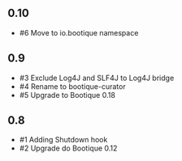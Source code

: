 ## 0.10

* #6 Move to io.bootique namespace

## 0.9

* #3 Exclude Log4J and SLF4J to Log4J bridge
* #4 Rename to bootique-curator
* #5 Upgrade to Bootique 0.18

## 0.8

* #1 Adding Shutdown hook
* #2 Upgrade do Bootique 0.12



